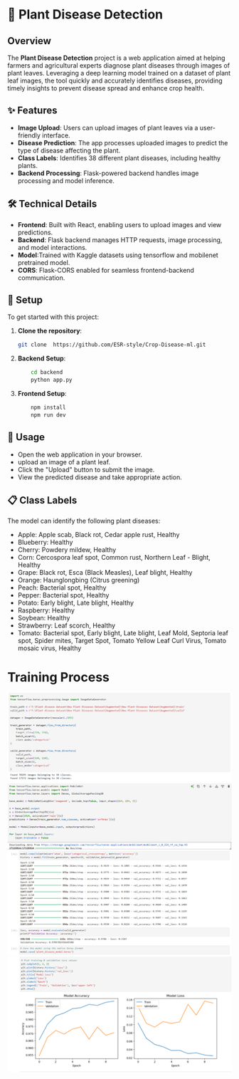 # 🌿 Plant Disease Detection

## Overview

The **Plant Disease Detection** project is a web application aimed at helping farmers and agricultural experts diagnose plant diseases through images of plant leaves. Leveraging a deep learning model trained on a dataset of plant leaf images, the tool quickly and accurately identifies diseases, providing timely insights to prevent disease spread and enhance crop health.

## ✨ Features

- **Image Upload**: Users can upload images of plant leaves via a user-friendly interface.
- **Disease Prediction**: The app processes uploaded images to predict the type of disease affecting the plant.
- **Class Labels**: Identifies 38 different plant diseases, including healthy plants.
- **Backend Processing**: Flask-powered backend handles image processing and model inference.

## 🛠️ Technical Details

- **Frontend**: Built with React, enabling users to upload images and view predictions.
- **Backend**: Flask backend manages HTTP requests, image processing, and model interactions.
- **Model**:Trained with Kaggle datasets using tensorflow and mobilenet pretrained model.
- **CORS**: Flask-CORS enabled for seamless frontend-backend communication.

## 🔧 Setup

To get started with this project:

1. **Clone the repository**:
    ```bash
    git clone  https://github.com/ESR-style/Crop-Disease-ml.git
    ```
   

2. **Backend Setup**:
    ```bash
        cd backend
        python app.py
    ```
3. **Frontend Setup**:
    ```bash
        npm install
        npm run dev
    ```

## 🚀 Usage
- Open the web application in your browser.
- upload an image of a plant leaf.
- Click the "Upload" button to submit the image.
- View the predicted disease and take appropriate action.

## 📋 Class Labels
The model can identify the following plant diseases:
- Apple: Apple scab, Black rot, Cedar apple rust, Healthy
- Blueberry: Healthy
- Cherry: Powdery mildew, Healthy
- Corn: Cercospora leaf spot, Common rust, Northern Leaf - Blight, Healthy
- Grape: Black rot, Esca (Black Measles), Leaf blight, Healthy
- Orange: Haunglongbing (Citrus greening)
- Peach: Bacterial spot, Healthy
- Pepper: Bacterial spot, Healthy
- Potato: Early blight, Late blight, Healthy
- Raspberry: Healthy
- Soybean: Healthy
- Strawberry: Leaf scorch, Healthy
- Tomato: Bacterial spot, Early blight, Late blight, Leaf Mold, Septoria leaf spot, Spider mites, Target Spot, Tomato Yellow Leaf Curl Virus, Tomato mosaic virus, Healthy

# Training Process
![alt text](/images/image.png)
![alt text](/images/image2.png)
![alt text](/images/image3.png)
![alt text](/images/image4.png)
